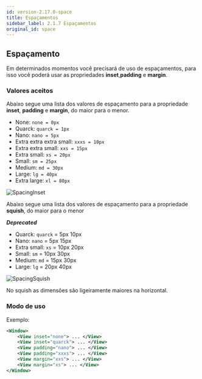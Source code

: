 ```yaml
---
id: version-2.17.0-space
title: Espaçamentos
sidebar_label: 2.1.7 Espaçamentos
original_id: space
---
```


## Espaçamento

Em determinados momentos você precisará de uso de espaçamentos, para isso você poderá usar as propriedades **inset**,**padding** e **margin**.

### Valores aceitos

Abaixo segue uma lista dos valores de espaçamento para a propriedade **inset**, **padding** e **margin**, do maior para o menor.

- None: `none = 0px`
- Quarck: `quarck = 1px`
- Nano: `nano = 5px`
- Extra extra extra small: `xxxs = 10px`
- Extra extra small: `xxs = 15px`
- Extra small: `xs = 20px`
- Small: `sm = 25px`
- Medium: `md = 30px`
- Large: `lg = 40px`
- Extra large: `xl = 80px`

![SpacingInset](assets/images_prop_base/SpacingInset.svg)

Abaixo segue uma lista dos valores de espaçamento para a propriedade **squish**, do maior para o menor

**_Deprecated_**

- Quarck: `quarck` = 5px 10px
- Nano: `nano` = 5px 15px
- Extra small: `xs` = 10px 20px
- Small: `sm` = 10px 30px
- Medium: `md` = 15px 30px
- Large: `lg` = 20px 40px

![SpacingSquish](assets/images_prop_base/SpacingSquish.svg)

No squish as dimensões são ligeiramente maiores na horizontal.

### Modo de uso

Exemplo:

```xml
<Window>
    <View inset="none"> ... </View>
    <View inset="quarck"> ... </View>
    <View padding="nano"> ... </View>
    <View padding="xxxs"> ... </View>
    <View margin="xxs"> ... </View>
    <View margin="xs"> ... </View>
</Window>
```
